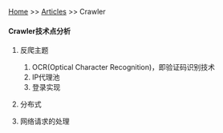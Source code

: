 [Home](../../index.md) >> [Articles](../index.md) >> Crawler

#### Crawler技术点分析 

1. 反爬主题
    1. OCR(Optical Character Recognition)，即验证码识别技术
    2. IP代理池
    3. 登录实现

2. 分布式

3. 网络请求的处理


